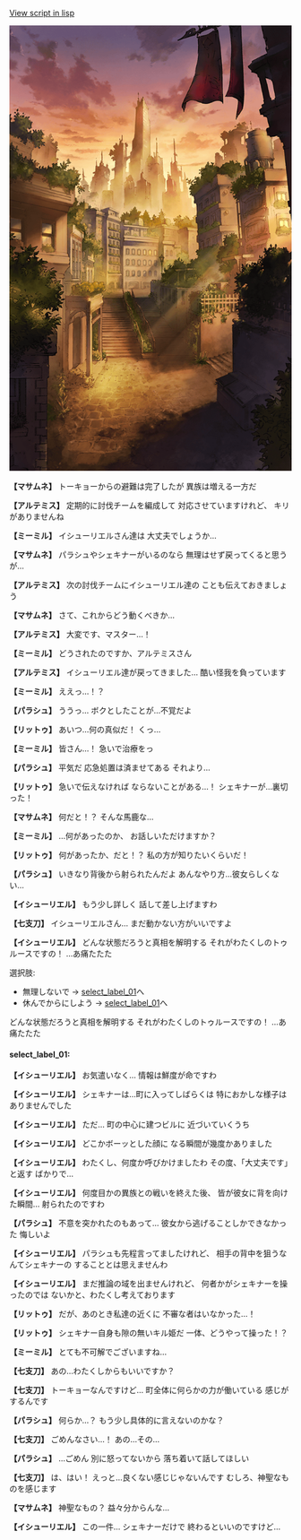 [View script in lisp](../scripts/202316050.txt)

![in_downtown_evening.png](../images/backgrounds/in_downtown_evening.png)

**【マサムネ】**
トーキョーからの避難は完了したが
異族は増える一方だ

**【アルテミス】**
定期的に討伐チームを編成して
対応させていますけれど、
キリがありませんね

**【ミーミル】**
イシューリエルさん達は
大丈夫でしょうか…

**【マサムネ】**
パラシュやシェキナーがいるのなら
無理はせず戻ってくると思うが…

**【アルテミス】**
次の討伐チームにイシューリエル達の
ことも伝えておきましょう

**【マサムネ】**
さて、これからどう動くべきか…

**【アルテミス】**
大変です、マスター…！

**【ミーミル】**
どうされたのですか、アルテミスさん

**【アルテミス】**
イシューリエル達が戻ってきました…
酷い怪我を負っています

**【ミーミル】**
ええっ…！？

**【パラシュ】**
ううっ…
ボクとしたことが…不覚だよ

**【リットゥ】**
あいつ…何の真似だ！
くっ…

**【ミーミル】**
皆さん…！
急いで治療をっ

**【パラシュ】**
平気だ
応急処置は済ませてある
それより…

**【リットゥ】**
急いで伝えなければ
ならないことがある…！
シェキナーが…裏切った！

**【マサムネ】**
何だと！？
そんな馬鹿な…

**【ミーミル】**
…何があったのか、
お話しいただけますか？

**【リットゥ】**
何があったか、だと！？
私の方が知りたいくらいだ！

**【パラシュ】**
いきなり背後から射られたんだよ
あんなやり方…彼女らしくない…

**【イシューリエル】**
もう少し詳しく
話して差し上げますわ

**【七支刀】**
イシューリエルさん…
まだ動かない方がいいですよ

**【イシューリエル】**
どんな状態だろうと真相を解明する
それがわたくしのトゥルースですの！
…あ痛たたた

選択肢:
- 無理しないで → [select_label_01](#select_label_01)へ
- 休んでからにしよう → [select_label_01](#select_label_01)へ

どんな状態だろうと真相を解明する
それがわたくしのトゥルースですの！
…あ痛たたた

#### select_label_01:

**【イシューリエル】**
お気遣いなく…
情報は鮮度が命ですわ

**【イシューリエル】**
シェキナーは…町に入ってしばらくは
特におかしな様子はありませんでした

**【イシューリエル】**
ただ…
町の中心に建つビルに
近づいていくうち

**【イシューリエル】**
どこかボーッとした顔に
なる瞬間が幾度かありました

**【イシューリエル】**
わたくし、何度か呼びかけましたわ
その度、「大丈夫です」と返す
ばかりで…

**【イシューリエル】**
何度目かの異族との戦いを終えた後、
皆が彼女に背を向けた瞬間…
射られたのですわ

**【パラシュ】**
不意を突かれたのもあって…
彼女から逃げることしかできなかった
悔しいよ

**【イシューリエル】**
パラシュも先程言ってましたけれど、
相手の背中を狙うなんてシェキナーの
することとは思えませんわ

**【イシューリエル】**
まだ推論の域を出ませんけれど、
何者かがシェキナーを操ったのでは
ないかと、わたくし考えております

**【リットゥ】**
だが、あのとき私達の近くに
不審な者はいなかった…！

**【リットゥ】**
シェキナー自身も隙の無いキル姫だ
一体、どうやって操った！？

**【ミーミル】**
とても不可解でございますね…

**【七支刀】**
あの…わたくしからもいいですか？

**【七支刀】**
トーキョーなんですけど…
町全体に何らかの力が働いている
感じがするんです

**【パラシュ】**
何らか…？
もう少し具体的に言えないのかな？

**【七支刀】**
ごめんなさい…！
あの…その…

**【パラシュ】**
…ごめん
別に怒ってないから
落ち着いて話してほしい

**【七支刀】**
は、はい！
えっと…良くない感じじゃないんです
むしろ、神聖なものを感じます

**【マサムネ】**
神聖なもの？
益々分からんな…

**【イシューリエル】**
この一件…
シェキナーだけで
終わるといいのですけど…

